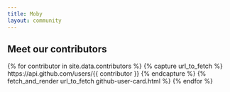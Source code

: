 ```yaml
---
title: Moby
layout: community
---
```


<section class="contributor-grid flex">
<div class="container">
<h2 class="heading-center">Meet our contributors</h2>
<div class="row">
{% for contributor in site.data.contributors %}
{% capture url_to_fetch %}
https://api.github.com/users/{{ contributor }}
{% endcapture %}
{% fetch_and_render url_to_fetch github-user-card.html %}
{% endfor %}
</div></section>